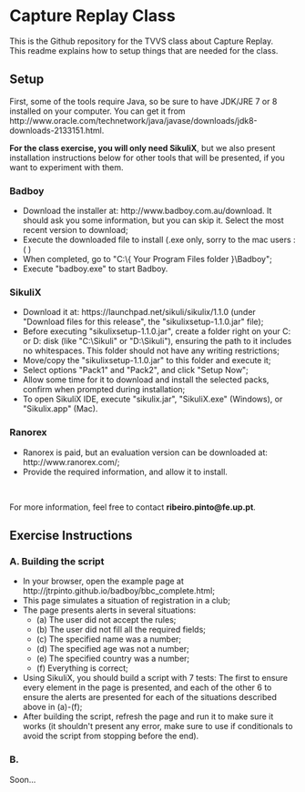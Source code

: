 # Capture Replay Class
<p>
This is the Github repository for the TVVS class about Capture Replay.<br>
This readme explains how to setup things that are needed for the class.
</p>


## Setup
<p>
First, some of the tools require Java, so be sure to have JDK/JRE 7 or 8 installed on your computer. You can get it from http://www.oracle.com/technetwork/java/javase/downloads/jdk8-downloads-2133151.html.
</p>
<p>
<b>For the class exercise, you will only need SikuliX</b>, but we also present installation instructions below for other tools that will be presented, if you want to experiment with them.
</p>

### Badboy
<ul>
  <li>Download the installer at: http://www.badboy.com.au/download. It should ask you some information, but you can skip it. Select the most recent version to download;</li>
  <li>Execute the downloaded file to install (.exe only, sorry to the mac users :( )</li>
  <li>When completed, go to "C:\{ Your Program Files folder }\Badboy";</li>
  <li>Execute "badboy.exe" to start Badboy.</li>
</ul>

### SikuliX
<ul>
  <li>Download it at: https://launchpad.net/sikuli/sikulix/1.1.0 (under "Download files for this release", the "sikulixsetup-1.1.0.jar" file);</li>
  <li>Before executing "sikulixsetup-1.1.0.jar", create a folder right on your C: or D: disk (like "C:\Sikuli" or "D:\Sikuli"), ensuring the path to it includes no whitespaces. This folder should not have any writing restrictions;</li>
  <li>Move/copy the "sikulixsetup-1.1.0.jar" to this folder and execute it;</li>
  <li>Select options "Pack1" and "Pack2", and click "Setup Now";</li>
  <li>Allow some time for it to download and install the selected packs, confirm when prompted during installation;</li>
  <li>To open SikuliX IDE, execute "sikulix.jar", "SikuliX.exe" (Windows), or "Sikulix.app" (Mac).</li>
</ul>

### Ranorex
<ul>
  <li>Ranorex is paid, but an evaluation version can be downloaded at: http://www.ranorex.com/;</li>
  <li>Provide the required information, and allow it to install.</li>
</ul>

<br>
<p>For more information, feel free to contact <b>ribeiro.pinto@fe.up.pt</b>.</p>

## Exercise Instructions

### A. Building the script

<ul>
  <li>In your browser, open the example page at http://jtrpinto.github.io/badboy/bbc_complete.html;</li>
  <li>This page simulates a situation of registration in a club;</li>
  <li>The page presents alerts in several situations:
    <ul>
    <li>(a) The user did not accept the rules;</li>
    <li>(b) The user did not fill all the required fields;</li>
    <li>(c) The specified name was a number;</li>
    <li>(d) The specified age was not a number;</li>
    <li>(e) The specified country was a number;</li>
    <li>(f) Everything is correct;</li>
    </ul>
  </li>
  <li>Using SikuliX, you should build a script with 7 tests: The first to ensure every element in the page is presented, and each of the other 6 to ensure the alerts are presented for each of the situations described above in (a)-(f);</li>
  <li>After building the script, refresh the page and run it to make sure it works (it shouldn't present any error, make sure to use if conditionals to avoid the script from stopping before the end).</li>
</ul>

### B.

Soon...

